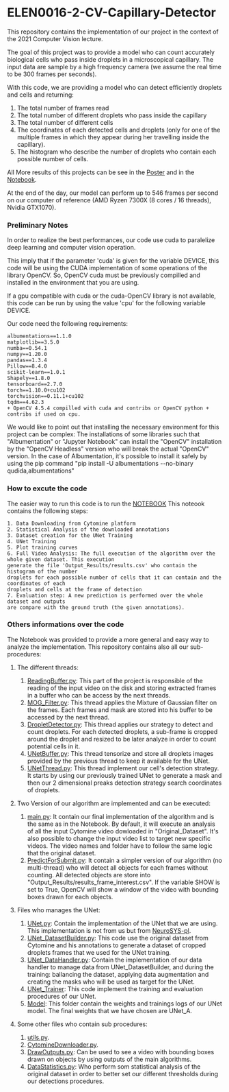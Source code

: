 # ELEN0016-2-CV-Capillary-Detector

This repository contains the implementation of our project in the context of
the 2021 Computer Vision lecture.

The goal of this project was to provide a model who can count accurately biological
cells who pass inside droplets in a microscopical capillary. The input data are sample
by a high frequency camera (we assume the real time to be 300 frames per seconds).

With this code, we are providing a model who can detect efficiently droplets and cells
and returning:
1. The total number of frames read
2. The total number of different droplets who pass inside the capillary
3. The total number of different cells
4. The coordinates of each detected cells and droplets (only for one of the
multiple frames in which they appear during her travelling inside the capillary).
5. The histogram who describe the number of droplets who contain each possible 
number of cells.

All More results of this projects can be see in the [Poster](https://github.com/francoislievens/ELEN0016-2-CV-Capillary-Detector/blob/main/Poster-Commu-final.pdf)
and in the [Notebook](https://github.com/francoislievens/ELEN0016-2-CV-Capillary-Detector/blob/main/NOTEBOOK.ipynb).

At the end of the day, our model can perform up to 546 frames per second on our
computer of reference (AMD Ryzen 7300X (8 cores / 16 threads), Nvidia GTX1070). 

### Preliminary Notes

In order to realize the best performances, our code use cuda to paralelize deep learning and computer vision operation. </br>

This imply that if the parameter 'cuda' is given for the variable DEVICE, this code will be using the CUDA implementation of some operations of the library OpenCV. So, OpenCV cuda must be previously compilled and installed in the environment that you are using. </br>

If a gpu compatible with cuda or the cuda-OpenCV library is not available, this code can be run by using the value 'cpu' for the following variable DEVICE.

Our code need the following requirements:

    albumentations==1.1.0
    matplotlib==3.5.0
    numba==0.54.1
    numpy==1.20.0
    pandas==1.3.4
    Pillow==8.4.0
    scikit-learn==1.0.1
    Shapely==1.8.0
    tensorboard==2.7.0
    torch==1.10.0+cu102
    torchvision==0.11.1+cu102
    tqdm==4.62.3
    + OpenCV 4.5.4 compilled with cuda and contribs or OpenCV python + contribs if used on cpu.

We would like to point out that installing the necessary environment for this project can be complex:
The installations of some libraries such that "Albumentation" or "Jupyter Notebook" can 
install the "OpenCV" installation by the "OpenCV Headless" version who will break the actual "OpenCV"
version. 
In the case of Albumentation, it's possible to install it safely by using the pip command
"pip install -U albumentations --no-binary qudida,albumentations"

### How to excute the code 
The easier way to run this code is to run the [NOTEBOOK](https://github.com/francoislievens/ELEN0016-2-CV-Capillary-Detector/blob/main/NOTEBOOK.ipynb)
This noteook contains the following steps:

    1. Data Downloading from Cytomine platform
    2. Statistical Analysis of the downloaded annotations
    3. Dataset creation for the UNet Training
    4. UNet Training
    5. Plot training curves
    6. Full Video Analysis: The full execution of the algorithm over the whole given dataset. This execution
    generate the file 'Output_Results/results.csv' who contain the histogram of the number
    droplets for each possible number of cells that it can contain and the coordinates of each
    droplets and cells at the frame of detection
    7. Evaluation step: A new prediction is performed over the whole dataset and outputs
    are compare with the ground truth (the given annotations).

### Others informations over the code

The Notebook was provided to provide a more general and easy way to analyze the
implementation. This repository contains also all our sub-procedures:

1. The different threads:
   1. [ReadingBuffer.py](https://github.com/francoislievens/ELEN0016-2-CV-Capillary-Detector/blob/main/ReadingBuffer.py):
   This part of the project is responsible of the reading of the input video on the disk and storing
   extracted frames in a buffer who can be access by the next threads.
   2. [MOG_Filter.py](https://github.com/francoislievens/ELEN0016-2-CV-Capillary-Detector/blob/main/MOG_Filter.py):
   This thread applies the Mixture of Gaussian filter on the frames. Each frames and mask are stored into
   his buffer to be accessed by the next thread.
   3. [DropletDetector.py](https://github.com/francoislievens/ELEN0016-2-CV-Capillary-Detector/blob/main/DropletDetector.py):
   This thread applies our strategy to detect and count droplets.
   For each detected droplets, a sub-frame is cropped around the droplet and resized to be later
   analyze in order to count potential cells in it.
   4. [UNetBuffer.py](https://github.com/francoislievens/ELEN0016-2-CV-Capillary-Detector/blob/main/UNetBuffer.py):
   This thread tensorize and store all droplets images provided by the previous thread to keep it available
   for the UNet.
   5. [UNetThread.py](https://github.com/francoislievens/ELEN0016-2-CV-Capillary-Detector/blob/main/UNetThread.py):
   This thread implement our cell's detection strategy. It starts by using our previously trained UNet to generate
   a mask and then our 2 dimensional preaks detection strategy search coordinates of droplets.

2. Two Version of our algorithm are implemented and can be executed:
   1. [main.py](https://github.com/francoislievens/ELEN0016-2-CV-Capillary-Detector/blob/main/main.py):
   It contain our final implementation of the algorithm and is the same as in the Notebook. By default, it will
   execute an analysis of all the input Cytomine video dowloaded in "Original_Dataset". It's also possible to change
   the input video list to target new specific videos. The video names and folder have to follow the same logic
   that the original dataset.
   2. [PredictForSubmit.py](https://github.com/francoislievens/ELEN0016-2-CV-Capillary-Detector/blob/main/PredictForSubmit.py):
   It contain a simpler version of our algorithm (no multi-thread) who will detect all objects for each frames
   without counting. All detected objects are store into "Output_Results/results_frame_interest.csv". If the variable
   SHOW is set to True, OpenCV will show a window of the video with bounding boxes drawn for each objects.

3. Files who manages the UNet:
   1. [UNet.py](https://github.com/francoislievens/ELEN0016-2-CV-Capillary-Detector/blob/main/UNet.py):
   Contain the implementation of the UNet that we are using. This implementation is not from us but from
   [NeuroSYS-pl](https://github.com/NeuroSYS-pl/objects_counting_dmap/).
   2. [UNet_DatasetBuilder.py](https://github.com/francoislievens/ELEN0016-2-CV-Capillary-Detector/blob/main/UNet_DatasetBuilder.py):
   This code use the original dataset from Cytomine and his annotations to generate a dataset of cropped droplets
   frames that we used for the UNet training.
   3. [UNet_DataHandler.py](https://github.com/francoislievens/ELEN0016-2-CV-Capillary-Detector/blob/main/UNet_DataHandler.py):
   Contain the implementation of our data handler to manage data from UNet_DatasetBuilder, and during the training:
   ballancing the dataset, applying data augmentation and creating the masks who will be used as target
   for the UNet.
   4. [UNet_Trainer](https://github.com/francoislievens/ELEN0016-2-CV-Capillary-Detector/blob/main/UNet_Trainer.py):
   This code implement the training and evaluation procedures of our UNet.
   5. [Model](https://github.com/francoislievens/ELEN0016-2-CV-Capillary-Detector/tree/main/Model/):
   This folder contain the weights and trainings logs of our UNet model. The final weights that we have chosen
   are UNet_A.

4. Some other files who contain sub procedures:
   1. [utils.py](https://github.com/francoislievens/ELEN0016-2-CV-Capillary-Detector/blob/main/utils.py).
   2. [CytomineDownloader.py](https://github.com/francoislievens/ELEN0016-2-CV-Capillary-Detector/blob/main/CytomineDownloader.py).
   3. [DrawOutputs.py](https://github.com/francoislievens/ELEN0016-2-CV-Capillary-Detector/blob/main/DrawOutputs.py): Can be 
   used to see a video with bounding boxes drawn on objects by using outputs of the main algorithms.
   4. [DataStatistics.py](https://github.com/francoislievens/ELEN0016-2-CV-Capillary-Detector/blob/main/DataStatistics.py):
   Who perform som statistical analysis of the original dataset in order to better set our different thresholds
   during our detections procedures.
   





